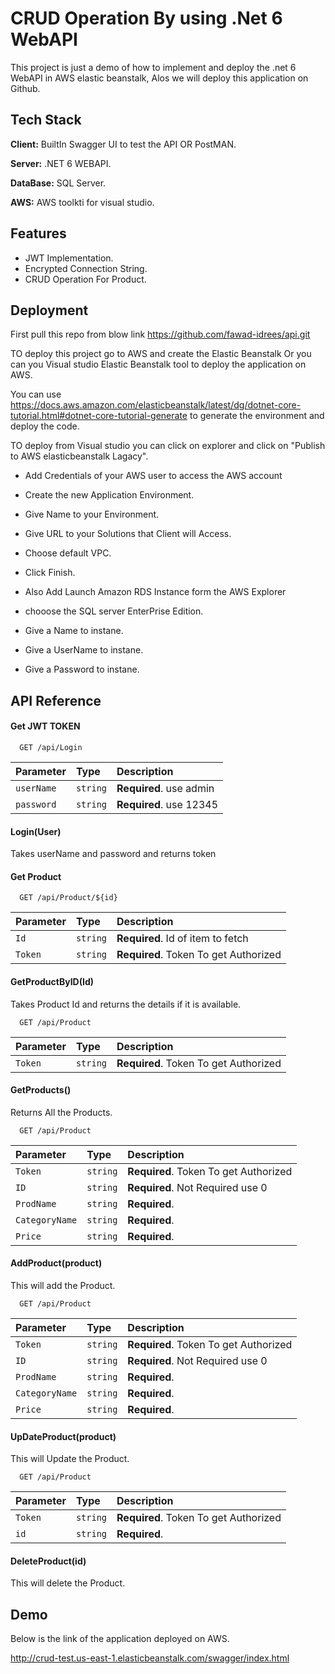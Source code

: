 
# CRUD Operation By using .Net 6 WebAPI

This project is just a demo of how to implement and deploy the .net 6 WebAPI in  AWS elastic beanstalk, Alos we will deploy this application on Github.




## Tech Stack

**Client:** BuiltIn Swagger UI to test the API OR PostMAN.

**Server:** .NET 6 WEBAPI.

**DataBase:** SQL Server.

**AWS:** AWS toolkti for visual studio.




## Features

- JWT Implementation.
- Encrypted Connection String.
- CRUD Operation For Product.

## Deployment

First pull this repo from blow link https://github.com/fawad-idrees/api.git

TO deploy this project go to AWS and create the Elastic Beanstalk Or you can you Visual studio Elastic Beanstalk tool to deploy the application on AWS.

You can use https://docs.aws.amazon.com/elasticbeanstalk/latest/dg/dotnet-core-tutorial.html#dotnet-core-tutorial-generate to generate the environment and deploy the code.


TO deploy from Visual studio you can click on explorer and click on "Publish to AWS elasticbeanstalk Lagacy".

- Add Credentials of your AWS user to access the AWS account
- Create the new Application Environment.
- Give Name to your Environment.
- Give URL to your Solutions that Client will Access.
- Choose default VPC.
- Click Finish.


- Also Add Launch Amazon RDS Instance form the AWS Explorer 
- chooose the SQL server EnterPrise Edition.
- Give a Name to instane.
- Give a UserName to instane.
- Give a Password to instane.







## API Reference

#### Get JWT TOKEN 

```http
  GET /api/Login
```

| Parameter | Type     | Description                |
| :-------- | :------- | :------------------------- |
| `userName` | `string` | **Required**. use admin |
| `password` | `string` | **Required**. use 12345 |


#### Login(User)
Takes userName and password and returns token 





#### Get Product

```http
  GET /api/Product/${id}
```

| Parameter | Type     | Description                       |
| :-------- | :------- | :-------------------------------- |
| `Id`      | `string` | **Required**. Id of item to fetch |
| `Token`      | `string` | **Required**. Token To get Authorized |

#### GetProductByID(Id)

Takes Product Id and returns the details if it is available.






```http
  GET /api/Product
```

| Parameter | Type     | Description                       |
| :-------- | :------- | :-------------------------------- |
| `Token`      | `string` | **Required**. Token To get Authorized |

#### GetProducts()

Returns  All the Products.





```http
  GET /api/Product
```

| Parameter | Type     | Description                       |
| :-------- | :------- | :-------------------------------- |
| `Token`      | `string` | **Required**. Token To get Authorized |
| `ID`      | `string` | **Required**. Not Required use 0 |
| `ProdName`      | `string` | **Required**. |
| `CategoryName`      | `string` | **Required**. |
| `Price`      | `string` | **Required**. |

#### AddProduct(product)

This will add the Product.






```http
  GET /api/Product
```

| Parameter | Type     | Description                       |
| :-------- | :------- | :-------------------------------- |
| `Token`      | `string` | **Required**. Token To get Authorized |
| `ID`      | `string` | **Required**. Not Required use 0 |
| `ProdName`      | `string` | **Required**. |
| `CategoryName`      | `string` | **Required**. |
| `Price`      | `string` | **Required**. |

#### UpDateProduct(product)

This will Update the Product.






```http
  GET /api/Product
```

| Parameter | Type     | Description                       |
| :-------- | :------- | :-------------------------------- |
| `Token`      | `string` | **Required**. Token To get Authorized |
| `id`      | `string` | **Required**.  |

#### DeleteProduct(id)

This will delete the Product.





## Demo

Below is the link of the application deployed on AWS.


http://crud-test.us-east-1.elasticbeanstalk.com/swagger/index.html


